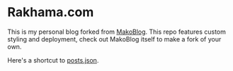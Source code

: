 # Rakhama.com
This is my personal blog forked from [MakoBlog](https://github.com/MakoPhil/MakoBlog). This repo features custom styling and deployment, check out MakoBlog itself to make a fork of your own.

Here's a shortcut to [posts.json](https://github.com/Eraph/rakhama.com/blob/Posts/src/Client/MakoBlog/wwwroot/posts.json).
